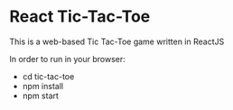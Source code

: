 # React Tic-Tac-Toe
This is a web-based Tic Tac-Toe game written in ReactJS

In order to run in your browser:
- cd tic-tac-toe
- npm install
- npm start
